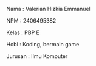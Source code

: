 Nama : Valerian Hizkia Emmanuel

NPM : 2406495382

Kelas : PBP E

Hobi : Koding, bermain game

Jurusan : Ilmu Komputer
